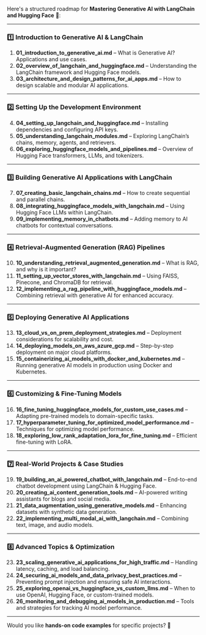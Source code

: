 Here's a structured roadmap for **Mastering Generative AI with LangChain and Hugging Face** 🚀:  

---

### **1️⃣ Introduction to Generative AI & LangChain**  
1. **01_introduction_to_generative_ai.md** – What is Generative AI? Applications and use cases.  
2. **02_overview_of_langchain_and_huggingface.md** – Understanding the LangChain framework and Hugging Face models.  
3. **03_architecture_and_design_patterns_for_ai_apps.md** – How to design scalable and modular AI applications.  

---

### **2️⃣ Setting Up the Development Environment**  
4. **04_setting_up_langchain_and_huggingface.md** – Installing dependencies and configuring API keys.  
5. **05_understanding_langchain_modules.md** – Exploring LangChain’s chains, memory, agents, and retrievers.  
6. **06_exploring_huggingface_models_and_pipelines.md** – Overview of Hugging Face transformers, LLMs, and tokenizers.  

---

### **3️⃣ Building Generative AI Applications with LangChain**  
7. **07_creating_basic_langchain_chains.md** – How to create sequential and parallel chains.  
8. **08_integrating_huggingface_models_with_langchain.md** – Using Hugging Face LLMs within LangChain.  
9. **09_implementing_memory_in_chatbots.md** – Adding memory to AI chatbots for contextual conversations.  

---

### **4️⃣ Retrieval-Augmented Generation (RAG) Pipelines**  
10. **10_understanding_retrieval_augmented_generation.md** – What is RAG, and why is it important?  
11. **11_setting_up_vector_stores_with_langchain.md** – Using FAISS, Pinecone, and ChromaDB for retrieval.  
12. **12_implementing_a_rag_pipeline_with_huggingface_models.md** – Combining retrieval with generative AI for enhanced accuracy.  

---

### **5️⃣ Deploying Generative AI Applications**  
13. **13_cloud_vs_on_prem_deployment_strategies.md** – Deployment considerations for scalability and cost.  
14. **14_deploying_models_on_aws_azure_gcp.md** – Step-by-step deployment on major cloud platforms.  
15. **15_containerizing_ai_models_with_docker_and_kubernetes.md** – Running generative AI models in production using Docker and Kubernetes.  

---

### **6️⃣ Customizing & Fine-Tuning Models**  
16. **16_fine_tuning_huggingface_models_for_custom_use_cases.md** – Adapting pre-trained models to domain-specific tasks.  
17. **17_hyperparameter_tuning_for_optimized_model_performance.md** – Techniques for optimizing model performance.  
18. **18_exploring_low_rank_adaptation_lora_for_fine_tuning.md** – Efficient fine-tuning with LoRA.  

---

### **7️⃣ Real-World Projects & Case Studies**  
19. **19_building_an_ai_powered_chatbot_with_langchain.md** – End-to-end chatbot development using LangChain & Hugging Face.  
20. **20_creating_ai_content_generation_tools.md** – AI-powered writing assistants for blogs and social media.  
21. **21_data_augmentation_using_generative_models.md** – Enhancing datasets with synthetic data generation.  
22. **22_implementing_multi_modal_ai_with_langchain.md** – Combining text, image, and audio models.  

---

### **8️⃣ Advanced Topics & Optimization**  
23. **23_scaling_generative_ai_applications_for_high_traffic.md** – Handling latency, caching, and load balancing.  
24. **24_securing_ai_models_and_data_privacy_best_practices.md** – Preventing prompt injection and ensuring safe AI interactions.  
25. **25_exploring_openai_vs_huggingface_vs_custom_llms.md** – When to use OpenAI, Hugging Face, or custom-trained models.  
26. **26_monitoring_and_debugging_ai_models_in_production.md** – Tools and strategies for tracking AI model performance.  

---

Would you like **hands-on code examples** for specific projects? 🚀